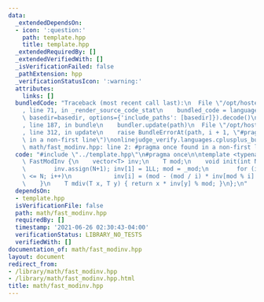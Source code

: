 ```yaml
---
data:
  _extendedDependsOn:
  - icon: ':question:'
    path: template.hpp
    title: template.hpp
  _extendedRequiredBy: []
  _extendedVerifiedWith: []
  _isVerificationFailed: false
  _pathExtension: hpp
  _verificationStatusIcon: ':warning:'
  attributes:
    links: []
  bundledCode: "Traceback (most recent call last):\n  File \"/opt/hostedtoolcache/Python/3.9.6/x64/lib/python3.9/site-packages/onlinejudge_verify/documentation/build.py\"\
    , line 71, in _render_source_code_stat\n    bundled_code = language.bundle(stat.path,\
    \ basedir=basedir, options={'include_paths': [basedir]}).decode()\n  File \"/opt/hostedtoolcache/Python/3.9.6/x64/lib/python3.9/site-packages/onlinejudge_verify/languages/cplusplus.py\"\
    , line 187, in bundle\n    bundler.update(path)\n  File \"/opt/hostedtoolcache/Python/3.9.6/x64/lib/python3.9/site-packages/onlinejudge_verify/languages/cplusplus_bundle.py\"\
    , line 312, in update\n    raise BundleErrorAt(path, i + 1, \"#pragma once found\
    \ in a non-first line\")\nonlinejudge_verify.languages.cplusplus_bundle.BundleErrorAt:\
    \ math/fast_modinv.hpp: line 2: #pragma once found in a non-first line\n"
  code: "#include \"../template.hpp\"\n#pragma once\n\ntemplate <typename T> struct\
    \ FastModInv {\n    vector<T> inv;\n    T mod;\n    void init(int N, T _mod) {\n\
    \        inv.assign(N+1); inv[1] = 1LL; mod = _mod;\n        for (int i = 2; i\
    \ <= N; i++)\n            inv[i] = (mod - (mod / i) * inv[mod % i] % mod) % mod;\n\
    \    }\n    T mdiv(T x, T y) { return x * inv[y] % mod; }\n};\n"
  dependsOn:
  - template.hpp
  isVerificationFile: false
  path: math/fast_modinv.hpp
  requiredBy: []
  timestamp: '2021-06-26 02:30:43-04:00'
  verificationStatus: LIBRARY_NO_TESTS
  verifiedWith: []
documentation_of: math/fast_modinv.hpp
layout: document
redirect_from:
- /library/math/fast_modinv.hpp
- /library/math/fast_modinv.hpp.html
title: math/fast_modinv.hpp
---
```


